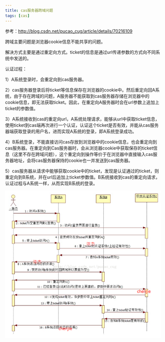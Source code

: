 ```yaml
---
title: cas服务器跨域问题
tags: [cas]
---
```


参考：http://blog.csdn.net/pucao_cug/article/details/70216109

跨域主要问题是浏览器cookie信息不能共享的问题。

解决方式主要是通过重定向方式。ticket的信息是通过url传递参数的方式向不同系统中发送的。

认证过程：

1）A系统登录时，会重定向到cas服务器。

2）cas服务器登录后将ticket等信息保存在浏览器的cookie中。然后重定向回A系统，由于存在跨域的问题，A服务器不能获取到cas服务器存储在浏览器中的cookie信息，即无法获取ticket。因此，在重定向A服务器时会在url参数上追加上ticket的参数值。

3）A系统接收到cas的重定向url，A系统处理请求，能够从url中获取ticket信息，使用ticket到cas端再次进行一个认证，认证这个ticket是否有效，并能从cas服务器端获取登录的用户名，进而实现A系统的登录，即A系统登录成功。

4）B系统登录，不能直接访问cas存放到浏览器中的cookie信息，也会重定向到cas服务器。在重定向到Cas服务器时，会从浏览器cookie中获取保存的ticket信息（这里不存在跨域问题），这个重定向到操作等价于在浏览器中直接输入cas服务器地址，会将cas服务器保持的cookie也一并发送到cas服务器。

5）cas服务器从请求中能够获取cookie中的ticket，发现是认证通过的ticket，则重定向到B系统，并在url后追加上ticket参数值。B系统接收到cas的重定向请求，认证过程与A系统一样，从而实现B系统的登录。

![](/images/work/cas/cas-cross-domain.png)